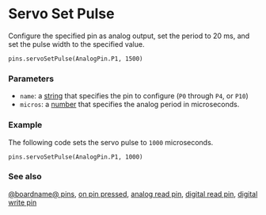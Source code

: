 # Servo Set Pulse

Configure the specified pin as analog output, set the period to 20 ms, and set the pulse width to the specified value.

```sig
pins.servoSetPulse(AnalogPin.P1, 1500)
```

### Parameters

* `name`: a [string](/reference/types/string) that specifies the pin to configure (`P0` through `P4`, or `P10`)
* `micros`: a [number](/reference/types/number) that specifies the analog period in microseconds.

### Example

The following code sets the servo pulse to `1000` microseconds.

```blocks
pins.servoSetPulse(AnalogPin.P1, 1000)
```

### See also

[@boardname@ pins](/device/pins), [on pin pressed](/reference/input/on-pin-pressed), [analog read pin](/reference/pins/analog-read-pin), [digital read pin](/reference/pins/digital-read-pin), [digital write pin](/reference/pins/digital-write-pin)